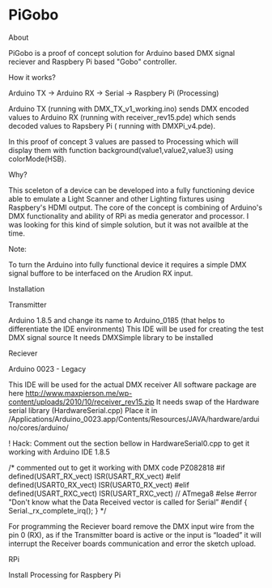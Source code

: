 # PiGobo

About

PiGobo is a proof of concept solution for Arduino based DMX signal reciever and Raspbery Pi based "Gobo" controller.

How it works?

Arduino TX -> Arduino RX -> Serial -> Raspbery Pi (Processing)

Arduino TX (running with DMX_TX_v1_working.ino) sends DMX encoded values to Arduino RX (running with receiver_rev15.pde) which sends decoded values to Rapsbery Pi ( running with DMXPi_v4.pde).

In this proof of concept 3 values are passed to Processing which will display them with function background(value1,value2,value3) using colorMode(HSB).

Why?

This sceleton of a device can be developed into a fully functioning device able to emulate a Light Scanner and other Lighting fixtures using Raspbery's HDMI output. The core of the concept is combining of Arduino's DMX functionality and ability of RPi as media generator and processor.
I was looking for this kind of simple solution, but it was not availble at the time.

Note:

To turn the Arduino into fully functional device it requires a simple DMX signal buffore to be interfaced on the Arudion RX input.


Installation 

Transmitter

Arduino 1.8.5 and change its name to Arduino_0185 (that helps to differentiate the IDE environments) 
This IDE will be used for creating the test DMX signal source
It needs DMXSimple library to be installed

Reciever

Arduino 0023 - Legacy

This IDE will be used for the actual DMX receiver
All software package are here http://www.maxpierson.me/wp-content/uploads/2010/10/receiver_rev15.zip
It needs swap of the Hardware serial library (HardwareSerial.cpp)
Place it in /Applications/Arduino_0023.app/Contents/Resources/JAVA/hardware/arduino/cores/arduino/

! Hack:
Comment out the section bellow in HardwareSerial0.cpp to get it working with Arduino IDE 1.8.5

/* commented out to get it working with DMX code PZ082818 
		#if defined(USART_RX_vect) ISR(USART_RX_vect) 
		#elif defined(USART0_RX_vect) ISR(USART0_RX_vect) 
		#elif defined(USART_RXC_vect) ISR(USART_RXC_vect) // ATmega8 
		#else 
		#error "Don't know what the Data Received vector is called for Serial” 
		#endif 
		{ Serial._rx_complete_irq(); } 
		*/

For programming the Reciever board remove the DMX input wire from the pin 0 (RX), as if the Transmitter board is active or the input is “loaded” it will interrupt the Receiver boards communication and error the sketch upload.

RPi

Install Processing for Raspbery Pi 





